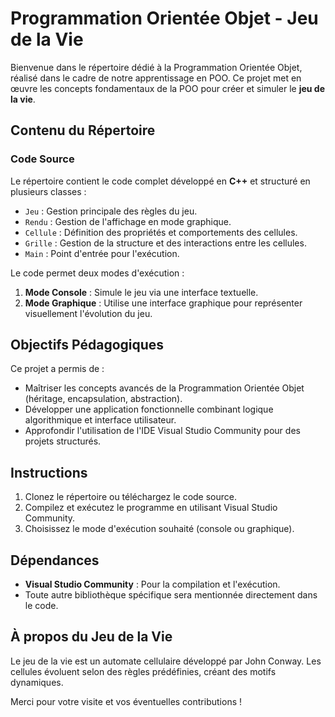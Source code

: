 # Programmation Orientée Objet - Jeu de la Vie

Bienvenue dans le répertoire dédié à la Programmation Orientée Objet, réalisé dans le cadre de notre apprentissage en POO. Ce projet met en œuvre les concepts fondamentaux de la POO pour créer et simuler le **jeu de la vie**.

## Contenu du Répertoire

### Code Source
Le répertoire contient le code complet développé en **C++** et structuré en plusieurs classes :
- `Jeu` : Gestion principale des règles du jeu.
- `Rendu` : Gestion de l'affichage en mode graphique.
- `Cellule` : Définition des propriétés et comportements des cellules.
- `Grille` : Gestion de la structure et des interactions entre les cellules.
- `Main` : Point d'entrée pour l'exécution.

Le code permet deux modes d'exécution :
1. **Mode Console** : Simule le jeu via une interface textuelle.
2. **Mode Graphique** : Utilise une interface graphique pour représenter visuellement l'évolution du jeu.

## Objectifs Pédagogiques
Ce projet a permis de :
- Maîtriser les concepts avancés de la Programmation Orientée Objet (héritage, encapsulation, abstraction).
- Développer une application fonctionnelle combinant logique algorithmique et interface utilisateur.
- Approfondir l'utilisation de l'IDE Visual Studio Community pour des projets structurés.

## Instructions
1. Clonez le répertoire ou téléchargez le code source.
2. Compilez et exécutez le programme en utilisant Visual Studio Community.
3. Choisissez le mode d'exécution souhaité (console ou graphique).

## Dépendances
- **Visual Studio Community** : Pour la compilation et l'exécution.
- Toute autre bibliothèque spécifique sera mentionnée directement dans le code.

## À propos du Jeu de la Vie
Le jeu de la vie est un automate cellulaire développé par John Conway. Les cellules évoluent selon des règles prédéfinies, créant des motifs dynamiques.

Merci pour votre visite et vos éventuelles contributions !
